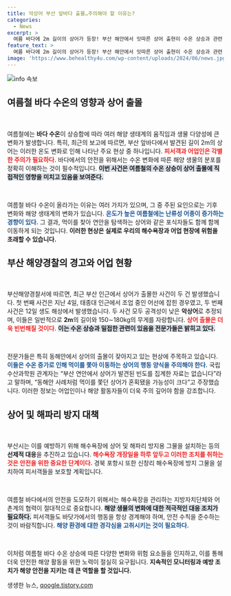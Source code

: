 ```yaml
---
title: 악상어 부산 앞바다 출몰…주의해야 할 이유는?
categories:
  - News
excerpt: >
  여름 바다에 2m 길이의 상어가 등장! 부산 해안에서 잇따른 상어 출현이 수온 상승과 관련 있다는 전문가의 분석이 이어지고 있습니다. 안전한 피서를 위해 이번 여름, 모두의 각별한 주의가 필요합니다.
feature_text: >
  여름 바다에 2m 길이의 상어가 등장! 부산 해안에서 잇따른 상어 출현이 수온 상승과 관련 있다는 전문가의 분석이 이어지고 있습니다. 안전한 피서를 위해 이번 여름, 모두의 각별한 주의가 필요합니다.
image: 'https://www.behealthy4u.com/wp-content/uploads/2024/06/news.jpg'
---
```


<p><img src="https://www.behealthy4u.com/wp-content/uploads/2024/06/news.jpg" alt="info 속보" /></p>

<h2 data-ke-size="size26">여름철 바다 수온의 영향과 상어 출몰</h2>

<p data-ke-size="size16">&nbsp;</p>

<p>여름철에는 <b>바다 수온</b>이 상승함에 따라 여러 해양 생태계의 움직임과 생물 다양성에 큰 변화가 발생합니다. 특히, 최근의 보고에 따르면, 부산 앞바다에서 발견된 길이 2m의 상어는 이러한 온도 변화로 인해 나타난 주요 현상 중 하나입니다. <b><span style="color: #ee2323;">피서객과 어업인은 각별한 주의가 필요하다.</span></b> 바다에서의 안전을 위해서는 수온 변화에 따른 해양 생물의 분포를 정확히 이해하는 것이 필수적입니다. <b><span style="background-color: #21538527;">이번 사건은 여름철의 수온 상승이 상어 출몰에 직접적인 영향을 미치고 있음을 보여준다.</span></b> </p>

<p data-ke-size="size16">&nbsp;</p>

<p>여름철 바다 수온이 올라가는 이유는 여러 가지가 있으며, 그 중 주된 요인으로는 기후 변화와 해양 생태계의 변화가 있습니다. <b><span style="color: #1a5490;">온도가 높은 여름철에는 난류성 어종이 증가하는 경향이 있다.</span></b> 그 결과, 먹이를 찾아 연안을 탐색하는 상어와 같은 포식자들도 함께 함께 이동하게 되는 것입니다. <b>이러한 현상은 실제로 우리의 해수욕장과 어업 현장에 위험을 초래할 수 있습니다.</b> </p>

<h2 data-ke-size="size26">부산 해양경찰의 경고와 어업 현황</h2>

<p data-ke-size="size16">&nbsp;</p>

<p>부산해양경찰서에 따르면, 최근 부산 인근에서 상어가 출몰한 사건이 두 건 발생했습니다. 첫 번째 사건은 지난 4일, 태종대 인근에서 조업 중인 어선에 잡힌 경우였고, 두 번째 사건은 12일 생도 해상에서 발생했습니다. 두 사건 모두 공격성이 낮은 <b>악상어</b>로 추정되며, 이들은 일반적으로 <b>2m</b>의 길이와 150∼180kg의 무게를 자랑합니다. <b><span style="color: #ee2323;">상어 출몰은 더욱 빈번해질 것이다.</span></b> <b><span style="background-color: #21538527;">이는 수온 상승과 밀접한 관련이 있음을 전문가들은 밝히고 있다.</span></b></p>

<p data-ke-size="size16">&nbsp;</p>

<p>전문가들은 특히 동해안에서 상어의 출몰이 잦아지고 있는 현상에 주목하고 있습니다. <b><span style="color: #1a5490;">이들은 수온 증가로 인해 먹이를 쫓아 이동하는 상어의 행동 양식을 주의해야 한다.</span></b> 국립수산과학원 관계자는 “부산 연안에서 상어가 발견된 빈도를 집계한 자료는 없습니다”라고 말하며, “동해안 사례처럼 먹이를 쫓던 상어가 혼획됐을 가능성이 크다”고 주장했습니다. 이러한 정보는 어업인이나 해양 활동자들이 더욱 주의 깊어야 함을 강조합니다.</p>

<h2 data-ke-size="size26">상어 및 해파리 방지 대책</h2>

<p data-ke-size="size16">&nbsp;</p>

<p>부산시는 이를 예방하기 위해 해수욕장에 상어 및 해파리 방지용 그물을 설치하는 등의 <b>선제적 대응</b>을 추진하고 있습니다. <b><span style="color: #ee2323;">해수욕장 개장일을 하루 앞두고 이러한 조치를 취하는 것은 안전을 위한 중요한 단계이다.</span></b> 경북 포항시 또한 신창리 해수욕장에 방지 그물을 설치하여 피서객들을 보호할 계획입니다. </p>

<p data-ke-size="size16">&nbsp;</p>

<p>여름철 바다에서의 안전을 도모하기 위해서는 해수욕장을 관리하는 지방자치단체와 어촌계의 협력이 절대적으로 중요합니다. <b><span style="background-color: #21538527;">해양 생물의 변화에 대한 적극적인 대응 조치가 필요하다.</span></b> 피서객들도 바닷가에서의 행동을 항상 경계해야 하며, 안전 수칙을 준수하는 것이 바람직합니다. <b><span style="color: #1a5490;">해양 환경에 대한 경각심을 고취시키는 것이 필요하다.</span></b> </p>

<p data-ke-size="size16">&nbsp;</p>

<p>이처럼 여름철 바다 수온 상승에 따른 다양한 변화와 위험 요소들을 인지하고, 이를 통해 더욱 안전한 해양 활동을 위한 노력이 절실히 요구됩니다. <b>지속적인 모니터링과 예방 조치가 해양 안전을 지키는 데 큰 역할을 할 것입니다.</b></p>
생생한 뉴스, <a href="https://qoogle.tistory.com" rel="dofollow">qoogle.tistory.com</a>



